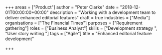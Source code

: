 +++
areas = ["Product"]
author = "Peter Clarke"
date = "2018-12-01T00:00:00+00:00"
description = "Working with a development team to deliver enhanced editorial features"
draft = true
industries = ["Media"]
organisations = ["The Financial Times"]
purposes = ["Requirement gathering"]
roles = ["Business Analyst"]
skills = ["Development strategy ", "User story writing "]
tags = ["Agile"]
title = "Enhanced editorial feature development"

+++
